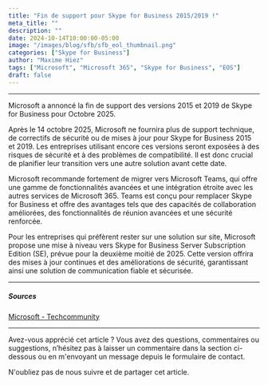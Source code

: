 ```yaml
---
title: "Fin de support pour Skype for Business 2015/2019 !"
meta_title: ""
description: ""
date: 2024-10-14T10:00:00-05:00
image: "/images/blog/sfb/sfb_eol_thumbnail.png"
categories: ["Skype for Business"]
author: "Maxime Hiez"
tags: ["Microsoft", "Microsoft 365", "Skype for Business", "EOS"]
draft: false
---
```

---

Microsoft a annoncé la fin de support des versions 2015 et 2019 de Skype for Business pour Octobre 2025.

Après le 14 octobre 2025, Microsoft ne fournira plus de support technique, de correctifs de sécurité ou de mises à jour pour Skype for Business 2015 et 2019. Les entreprises utilisant encore ces versions seront exposées à des risques de sécurité et à des problèmes de compatibilité. Il est donc crucial de planifier leur transition vers une autre solution avant cette date.

Microsoft recommande fortement de migrer vers Microsoft Teams, qui offre une gamme de fonctionnalités avancées et une intégration étroite avec les autres services de Microsoft 365. Teams est conçu pour remplacer Skype for Business et offre des avantages tels que des capacités de collaboration améliorées, des fonctionnalités de réunion avancées et une sécurité renforcée.

Pour les entreprises qui préfèrent rester sur une solution sur site, Microsoft propose une mise à niveau vers Skype for Business Server Subscription Edition (SE), prévue pour la deuxième moitié de 2025. Cette version offrira des mises à jour continues et des améliorations de sécurité, garantissant ainsi une solution de communication fiable et sécurisée.

---

##### Sources
[Microsoft - Techcommunity](https://techcommunity.microsoft.com/blog/skype_for_business_blog/end-of-support-for-skype-for-business-server-2015-and-skype-for-business-server-/4268502)

---


Avez-vous apprécié cet article ? Vous avez des questions, commentaires ou suggestions, n’hésitez pas à laisser un commentaire dans la section ci-dessous ou en m'envoyant un message depuis le formulaire de contact.

N'oubliez pas de nous suivre et de partager cet article.